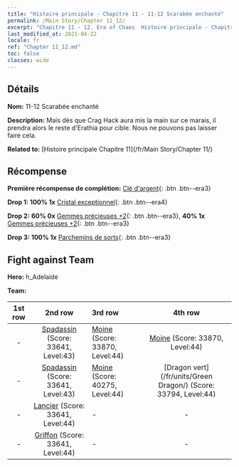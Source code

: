 ```yaml
---
title: "Histoire principale - Chapitre 11 - 11-12 Scarabée enchanté"
permalink: /Main Story/Chapter 11_12/
excerpt: "Chapitre 11 - 12. Era of Chaos  Histoire principale - Chapitre 11_12. 11-12 Scarabée enchanté"
last_modified_at: 2021-04-22
locale: fr
ref: "Chapter 11_12.md"
toc: false
classes: wide
---
```


## Détails

 **Nom:** 11-12 Scarabée enchanté

 **Description:** Mais dès que Crag Hack aura mis la main sur ce marais, il prendra alors le reste d'Erathia pour cible. Nous ne pouvons pas laisser faire cela.

 **Related to:** [Histoire principale Chapitre 11](/fr/Main Story/Chapter 11/)

## Récompense

 **Première récompense de complétion:** [Clé d'argent](/ItemsFR/con_693/){: .btn .btn--era3}

 **Drop 1:** **100% 1x** [Cristal exceptionnel](/ItemsFR/mat_38/){: .btn .btn--era4}

 **Drop 2:** **60% 0x** [Gemmes précieuses +2](/ItemsFR/mat_30/){: .btn .btn--era3}, **40% 1x** [Gemmes précieuses +2](/ItemsFR/mat_30/){: .btn .btn--era3}

 **Drop 3:** **100% 1x** [Parchemins de sorts](/ItemsFR/con_694/){: .btn .btn--era3}


## Fight against Team
 **Hero:** h_Adelaide

 **Team:**


  | 1st row | 2nd row | 3rd row | 4th row |
  |:----:|:----:|:----|:----:|
  | - | [Spadassin](/fr/units/Swordsman/) (Score: 33641, Level:43)  | [Moine](/fr/units/Monk/) (Score: 33870, Level:44)  | [Moine](/fr/units/Monk/) (Score: 33870, Level:44)  |
  | - | [Spadassin](/fr/units/Swordsman/) (Score: 33641, Level:43)  | [Moine](/fr/units/Monk/) (Score: 40275, Level:44)  | [Dragon vert](/fr/units/Green Dragon/) (Score: 33794, Level:44)  |
  | - | [Lancier](/fr/units/Pikeman/) (Score: 33641, Level:44)  | - | - |
  | - | [Griffon](/fr/units/Griffin/) (Score: 33641, Level:44)  | - | - |


